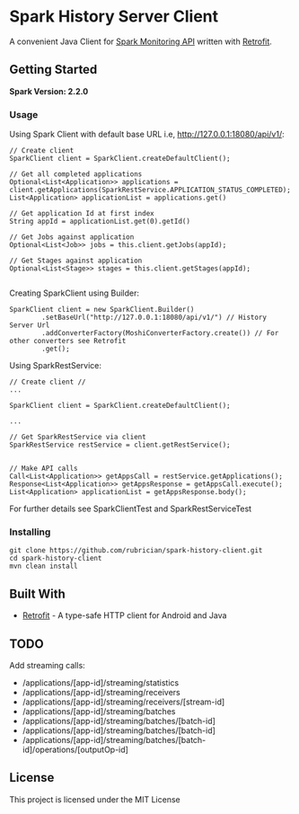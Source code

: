# Spark History Server Client

A convenient Java Client for [Spark Monitoring API](https://spark.apache.org/docs/latest/monitoring.html) written with [Retrofit](http://square.github.io/retrofit/).

## Getting Started
**Spark Version: 2.2.0**

### Usage

Using Spark Client with default base URL i.e, http://127.0.0.1:18080/api/v1/:

```
// Create client
SparkClient client = SparkClient.createDefaultClient();

// Get all completed applications
Optional<List<Application>> applications = client.getApplications(SparkRestService.APPLICATION_STATUS_COMPLETED);
List<Application> applicationList = applications.get()

// Get application Id at first index
String appId = applicationList.get(0).getId()     
        
// Get Jobs against application   
Optional<List<Job>> jobs = this.client.getJobs(appId);

// Get Stages against application
Optional<List<Stage>> stages = this.client.getStages(appId);
   
```

Creating SparkClient using Builder:

```
SparkClient client = new SparkClient.Builder()
        .setBaseUrl("http://127.0.0.1:18080/api/v1/") // History Server Url
        .addConverterFactory(MoshiConverterFactory.create()) // For other converters see Retrofit
        .get();
```

Using SparkRestService:
```
// Create client //
...

SparkClient client = SparkClient.createDefaultClient();

...

// Get SparkRestService via client
SparkRestService restService = client.getRestService();


// Make API calls
Call<List<Application>> getAppsCall = restService.getApplications();
Response<List<Application>> getAppsResponse = getAppsCall.execute();
List<Application> applicationList = getAppsResponse.body(); 
```

For further details see SparkClientTest and SparkRestServiceTest

### Installing

```
git clone https://github.com/rubrician/spark-history-client.git
cd spark-history-client
mvn clean install
```


## Built With

* [Retrofit](http://square.github.io/retrofit/) - A type-safe HTTP client for Android and Java 

## TODO
Add streaming calls:
* /applications/[app-id]/streaming/statistics
* /applications/[app-id]/streaming/receivers
* /applications/[app-id]/streaming/receivers/[stream-id]
* /applications/[app-id]/streaming/batches
* /applications/[app-id]/streaming/batches/[batch-id]
* /applications/[app-id]/streaming/batches/[batch-id]
* /applications/[app-id]/streaming/batches/[batch-id]/operations/[outputOp-id]

## License

This project is licensed under the MIT License
